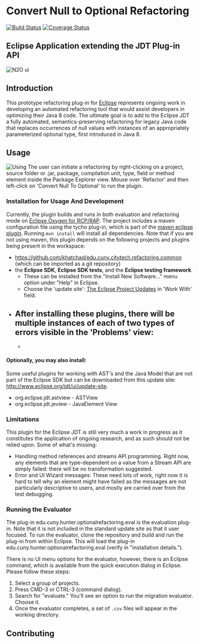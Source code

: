 # Convert Null to Optional Refactoring

[![Build Status](https://travis-ci.com/ponder-lab/Null-to-Optional-Eclipse-Plugin.svg?token=ysqq4ZuxzD688KNytWSA&branch=master)](https://travis-ci.com/ponder-lab/Null-to-Optional-Eclipse-Plugin) [![Coverage Status](https://coveralls.io/repos/github/ponder-lab/Null-to-Optional-Eclipse-Plugin/badge.svg?t=pnai3D)](https://coveralls.io/github/ponder-lab/Null-to-Optional-Eclipse-Plugin)

## Eclipse Application extending the JDT Plug-in API
![N2O ui](https://i.imgur.com/VVFBFIH.png)
## Introduction

This prototype refactoring plug-in for [Eclipse](http://eclipse.org) represents ongoing work in developing an automated refactoring tool that would assist developers in optimizing their Java 8 code. The ultimate goal is to add to the Eclipse JDT a fully automated, semantics-preserving refactoring for legacy Java code that replaces occurrences of null values with instances of an appropriately parameterized optional type, first introduced in Java 8.

## Usage
![Using](https://i.imgur.com/j7Tjczz.png)
The user can initiate a refactoring by right-clicking on a project, source folder or .jar, package, compilation unit, type, field or method element inside the Package Explorer view. Mouse over 'Refactor' and then left-click on 'Convert Null To Optional' to run the plugin.

### Installation for Usage And Development
Currently, the plugin builds and runs in both evaluation and refactoring mode on [Eclipse Oxygen for RCP/RAP](https://www.eclipse.org/downloads/packages/release/oxygen/3a/eclipse-rcp-and-rap-developers).
The project includes a maven configuration file using the tycho plug-in, which is part of the [maven eclipse plugin](http://www.eclipse.org/m2e/). Running `mvn install` will install all dependencies. Note that if you are not using maven, this plugin depends on the following projects and plugins being present in the workspace:
- https://github.com/khatchad/edu.cuny.citytech.refactoring.common (which can be imported as a git repository)
- the **Eclipse SDK**, **Eclipse SDK tests**, and the **Eclipse testing framework**. 
  - These can be installed from the "Install New Software..." menu option under "Help" in Eclipse.
  - Choose the 'update site': [The Eclipse Project Updates](http://download.eclipse.org/eclipse/updates/4.7) in 'Work With' field.
- After installing these plugins, there will be multiple instances of each of two types of errors visible in the 'Problems' view:
  - 
  - 

#### Optionally, you may also install:
Some useful plugins for working with AST's and the Java Model that are not part of the Eclipse SDK but can be downloaded from this update site: http://www.eclipse.org/jdt/ui/update-site.
- org.eclipse.jdt.astview - ASTView
- org.eclipse.jdt.jeview - JavaElement View

### Limitations
This plugin for the Eclipse JDT is still very much a work in progress as it constitutes the application of ongoing research, and as such should not be relied upon.
Some of what's missing:
- Handling method references and streams API programming. Right now, any elements that are type-dependent on a value from a Stream API are simply failed: there will be no transformation suggested.
- Error and UI Wizard messages: These need lots of work, right now it is hard to tell why an element might have failed as the messages are not particularly descriptive to users, and mostly are carried over from the test debugging.

### Running the Evaluator
The plug-in edu.cuny.hunter.optionalrefactoring.eval is the evaluation plug-in. Note that it is not included in the standard update site as that it user focused. To run the evaluator, clone the repository and build and run the plug-in from within Eclipse. This will load the plug-in edu.cuny.hunter.optionalrefactoring.eval (verify in "installation details.").

There is no UI menu options for the evaluator, however, there is an Eclipse command, which is available from the quick execution dialog in Eclipse. Please follow these steps:

1. Select a group of projects.
2. Press CMD-3 or CTRL-3 (command dialog).
3. Search for "evaluate." You'll see an option to run the migration evaluator. Choose it.
4. Once the evaluator completes, a set of `.csv` files will appear in the working directory.

## Contributing
